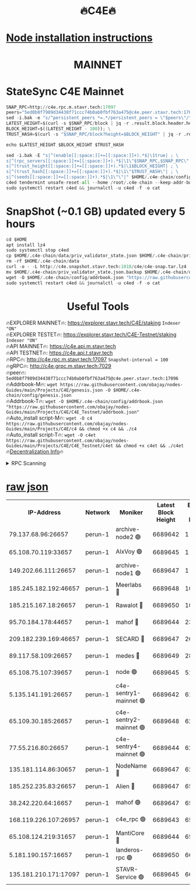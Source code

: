 <h1 align="center"> 🔥C4E🔥</h1>

[Node installation instructions](https://github.com/obajay/nodes-Guides/tree/main/Projects/C4E)
=

<h1 align="center"> MAINNET</h1>

# StateSync C4E Mainnet
```python
SNAP_RPC=http://c4e.rpc.m.stavr.tech:17097
peers="5ed0b8f7989d34438f71ccc74b0ab0fbf763a475@c4e.peer.stavr.tech:17096"
sed -i.bak -e "s/^persistent_peers *=.*/persistent_peers = \"$peers\"/" $HOME/.c4e-chain/config/config.toml
LATEST_HEIGHT=$(curl -s $SNAP_RPC/block | jq -r .result.block.header.height); \
BLOCK_HEIGHT=$((LATEST_HEIGHT - 100)); \
TRUST_HASH=$(curl -s "$SNAP_RPC/block?height=$BLOCK_HEIGHT" | jq -r .result.block_id.hash)

echo $LATEST_HEIGHT $BLOCK_HEIGHT $TRUST_HASH

sed -i.bak -E "s|^(enable[[:space:]]+=[[:space:]]+).*$|\1true| ; \
s|^(rpc_servers[[:space:]]+=[[:space:]]+).*$|\1\"$SNAP_RPC,$SNAP_RPC\"| ; \
s|^(trust_height[[:space:]]+=[[:space:]]+).*$|\1$BLOCK_HEIGHT| ; \
s|^(trust_hash[[:space:]]+=[[:space:]]+).*$|\1\"$TRUST_HASH\"| ; \
s|^(seeds[[:space:]]+=[[:space:]]+).*$|\1\"\"|" $HOME/.c4e-chain/config/config.toml
c4ed tendermint unsafe-reset-all --home /root/.c4e-chain --keep-addr-book
sudo systemctl restart c4ed && journalctl -u c4ed -f -o cat
```
# SnapShot (~0.1 GB) updated every 5 hours
```python
cd $HOME
apt install lz4
sudo systemctl stop c4ed
cp $HOME/.c4e-chain/data/priv_validator_state.json $HOME/.c4e-chain/priv_validator_state.json.backup
rm -rf $HOME/.c4e-chain/data
curl -o - -L http://c4e.snapshot.stavr.tech:1018/c4e/c4e-snap.tar.lz4 | lz4 -c -d - | tar -x -C $HOME/.c4e-chain --strip-components 2
mv $HOME/.c4e-chain/priv_validator_state.json.backup $HOME/.c4e-chain/data/priv_validator_state.json
wget -O $HOME/.c4e-chain/config/addrbook.json "https://raw.githubusercontent.com/obajay/nodes-Guides/main/Projects/C4E/addrbook.json"
sudo systemctl restart c4ed && journalctl -u c4ed -f -o cat
```
 <h1 align="center"> Useful Tools</h1>

🔥EXPLORER MAINNET🔥:  https://explorer.stavr.tech/C4E/staking            `Indexer "ON"` \
🔥EXPLORER TESTET🔥:   https://explorer.stavr.tech/C4E-Testnet/staking     `Indexer "ON"` \
🔥API MAINNET🔥:       https://c4e.api.m.stavr.tech \
🔥API TESTNET🔥:       https://c4e.api.t.stavr.tech \
🔥RPC🔥:               http://c4e.rpc.m.stavr.tech:17097                  `Snapshot-interval = 100` \
🔥gRPC🔥:              http://c4e.grpc.m.stavr.tech:7029 \
🔥peer🔥:              `5ed0b8f7989d34438f71ccc74b0ab0fbf763a475@c4e.peer.stavr.tech:17096` \
🔥Addrbook-M🔥:    ```wget https://raw.githubusercontent.com/obajay/nodes-Guides/main/Projects/C4E/genesis.json -O $HOME/.c4e-chain/config/genesis.json``` \
🔥Addrbook-T🔥:    ```wget -O $HOME/.c4e-chain/config/addrbook.json "https://raw.githubusercontent.com/obajay/nodes-Guides/main/Projects/C4E/C4E_Testnet/addrbook.json"``` \
🔥Auto_install script-M🔥: ```wget -O c4 https://raw.githubusercontent.com/obajay/nodes-Guides/main/Projects/C4E/c4 && chmod +x c4 && ./c4``` \
🔥Auto_install script-T🔥: ```wget -O c4et https://raw.githubusercontent.com/obajay/nodes-Guides/main/Projects/C4E/C4E_Testnet/c4et && chmod +x c4et && ./c4et``` \
🔥[Decentralization Info](https://github.com/obajay/StateSync-snapshots/tree/main/Projects/C4E/Decentralization)🔥




<details>
<summary>RPC Scanning</summary>

<h2 align="center"> We scan nodes in real time every 4 hours. And we provide the final result of RPC endpoints.
We cannot influence the operation of these nodes in any way. </h2>


```python
If Voting Power is higher than 0 --> then the Node is a validator of the network and may be subject to attack and be a potential threat to the chain.
```
```python
We marked such validators with a red symbol
```

</details>

[raw json](https://rpc-check.c4e.stavr.tech/c4e/rpc-c4e-result.json)
=



<table><tr><th>IP-Address</th><th>Network</th><th>Moniker</th><th>Latest Block Height</th><th>Earliest Block Height</th><th>Catching Up</th><th>Tx Index</th><th>Voting Power</th><th>Scan Time</th></tr><tr><td>79.137.68.96:26657</td><td>perun-1</td><td>archive-node2 🟢</td><td>6689642</td><td>1</td><td>False</td><td>on</td><td>0</td><td>2024-01-11T20:19:53.736672480UTC</td></tr><tr><td>65.108.70.119:33657</td><td>perun-1</td><td>AlxVoy 🟢</td><td>6689645</td><td>1</td><td>False</td><td>on</td><td>0</td><td>2024-01-11T20:20:08.053130356UTC</td></tr><tr><td>149.202.66.111:26657</td><td>perun-1</td><td>archive-node1 🟢</td><td>6689647</td><td>1</td><td>False</td><td>on</td><td>0</td><td>2024-01-11T20:20:24.124730061UTC</td></tr><tr><td>185.245.182.192:46657</td><td>perun-1</td><td>Meerlabs 🔴</td><td>6689648</td><td>1051501</td><td>False</td><td>on</td><td>527310</td><td>2024-01-11T20:20:29.680150979UTC</td></tr><tr><td>185.215.167.18:26657</td><td>perun-1</td><td>Rawalot 🔴</td><td>6689650</td><td>1090501</td><td>False</td><td>on</td><td>701423</td><td>2024-01-11T20:20:43.211149466UTC</td></tr><tr><td>95.70.184.178:44657</td><td>perun-1</td><td>mahof 🔴</td><td>6689644</td><td>2342001</td><td>False</td><td>off</td><td>1862169</td><td>2024-01-11T20:20:07.191174715UTC</td></tr><tr><td>209.182.239.169:46657</td><td>perun-1</td><td>SECARD 🔴</td><td>6689647</td><td>2616101</td><td>False</td><td>off</td><td>1136703</td><td>2024-01-11T20:20:21.403349863UTC</td></tr><tr><td>89.117.58.109:26657</td><td>perun-1</td><td>medes 🔴</td><td>6689649</td><td>2826001</td><td>False</td><td>off</td><td>1484927</td><td>2024-01-11T20:20:36.484933743UTC</td></tr><tr><td>65.108.75.107:39657</td><td>perun-1</td><td>node 🟢</td><td>6689645</td><td>5198801</td><td>False</td><td>on</td><td>0</td><td>2024-01-11T20:20:10.425133978UTC</td></tr><tr><td>5.135.141.191:26657</td><td>perun-1</td><td>c4e-sentry1-mainnet 🟢</td><td>6689642</td><td>6198001</td><td>False</td><td>on</td><td>0</td><td>2024-01-11T20:19:53.382849258UTC</td></tr><tr><td>65.109.30.185:26657</td><td>perun-1</td><td>c4e-sentry2-mainnet 🟢</td><td>6689648</td><td>6238301</td><td>False</td><td>on</td><td>0</td><td>2024-01-11T20:20:29.355324454UTC</td></tr><tr><td>77.55.216.80:26657</td><td>perun-1</td><td>c4e-sentry4-mainnet 🟢</td><td>6689644</td><td>6241001</td><td>False</td><td>on</td><td>0</td><td>2024-01-11T20:20:07.656575658UTC</td></tr><tr><td>135.181.114.86:30657</td><td>perun-1</td><td>NodeName 🔴</td><td>6689647</td><td>6284301</td><td>False</td><td>off</td><td>140495</td><td>2024-01-11T20:20:24.536109136UTC</td></tr><tr><td>185.252.235.83:26657</td><td>perun-1</td><td>Alien 🔴</td><td>6689647</td><td>6502501</td><td>False</td><td>on</td><td>1136703</td><td>2024-01-11T20:20:24.902024990UTC</td></tr><tr><td>38.242.220.64:16657</td><td>perun-1</td><td>mahof 🟢</td><td>6689647</td><td>6545801</td><td>False</td><td>off</td><td>0</td><td>2024-01-11T20:20:21.696948640UTC</td></tr><tr><td>168.119.226.107:26957</td><td>perun-1</td><td>c4e_rpc 🟢</td><td>6689643</td><td>6589643</td><td>False</td><td>on</td><td>0</td><td>2024-01-11T20:20:00.146293564UTC</td></tr><tr><td>65.108.124.219:31657</td><td>perun-1</td><td>MantiCore 🔴</td><td>6689644</td><td>6589644</td><td>False</td><td>off</td><td>193272</td><td>2024-01-11T20:20:06.732282110UTC</td></tr><tr><td>5.181.190.157:16657</td><td>perun-1</td><td>landeros-rpc 🟢</td><td>6689650</td><td>6682001</td><td>False</td><td>on</td><td>0</td><td>2024-01-11T20:20:40.887472219UTC</td></tr><tr><td>135.181.210.171:17097</td><td>perun-1</td><td>STAVR-Service 🟢</td><td>6689645</td><td>6688501</td><td>False</td><td>on</td><td>0</td><td>2024-01-11T20:20:12.947832925UTC</td></tr></table>
